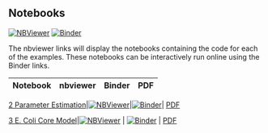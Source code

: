 <!-- # Supplementary code for "Network Thermodynamical Modelling of Bioelectrical Systems: A Bond Graph Approach" -->

<!-- This repository contains code for the examples in Gawthrop and Pan (2020), available at [arXiv](https://arxiv.org/abs/2009.02217) and published at [doi](https://dx.doi.org/10.1089/bioe.2020.0042). -->

## Notebooks
[![NBViewer](https://github.com/jupyter/design/blob/master/logos/Badges/nbviewer_badge.svg)](https://nbviewer.jupyter.org/github/gawthrop/tmp/tree/main/) [![Binder](https://mybinder.org/badge_logo.svg)](https://mybinder.org/v2/gh/gawthrop/tmp/main)

The nbviewer links will display the notebooks containing the code for each of the examples. These notebooks can be interactively run online using the Binder links.

Notebook | nbviewer | Binder | PDF
--- | --- | --- | ---
[2 Parameter
Estimation](https://github.com/gawthrop/tmp/blob/main/Parameter.ipynb)|[![NBViewer](https://github.com/jupyter/design/blob/master/logos/Badges/nbviewer_badge.svg)](https://nbviewer.jupyter.org/github/gawthrop/tmp/blob/main/Parameter.ipynb)|[![Binder](https://mybinder.org/badge_logo.svg)](https://mybinder.org/v2/gh/gawthrop/tmp/main?filepath=Parameter.ipynb)| [PDF](https://github.com/gawthrop/tmp/blob/main/Parameter.pdf)

[3 E. Coli Core Model](https://github.com/gawthrop/tmp/blob/main/EcoliPPP.ipynb)|[![NBViewer](https://github.com/jupyter/design/blob/master/logos/Badges/nbviewer_badge.svg)](https://nbviewer.jupyter.org/github/gawthrop/tmp/blob/main/EcoliPPP.ipynb) | [![Binder](https://mybinder.org/badge_logo.svg)](https://mybinder.org/v2/gh/gawthrop/tmp/main?filepath=EcoliPPP.ipynb) | [PDF](https://github.com/gawthrop/tmp/blob/main/EcoliPPP.pdf)
